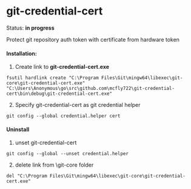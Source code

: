 # git-credential-cert

Status: <b>in progress</b>


Protect git repository auth token with certificate from hardware token


#### Installation:

1. Create link to <b>git-credential-cert.exe</b>
```
fsutil hardlink create "C:\Program Files\Git\mingw64\libexec\git-core\git-credential-cert.exe" "C:\Users\Anonymous\go\src\github.com\mcfly722\git-credential-cert\bin\debug\git-credential-cert.exe"
```
2. Specify git-credential-cert as git credential helper
```
git config --global credential.helper cert
```

#### Uninstall
1. unset git-credential-cert
```
git config --global --unset credential.helper
```
2. delete link from \git-core folder
```
del "C:\Program Files\Git\mingw64\libexec\git-core\git-credential-cert.exe"
```
